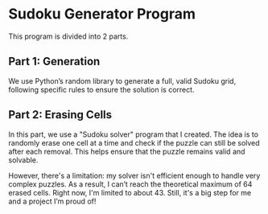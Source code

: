 # Sudoku Generator Program

This program is divided into 2 parts.

## Part 1: Generation

We use Python’s random library to generate a full, valid Sudoku grid, following specific rules to ensure the solution is correct.

## Part 2: Erasing Cells

In this part, we use a "Sudoku solver" program that I created. The idea is to randomly erase one cell at a time and check if the puzzle can still be solved after each removal. This helps ensure that the puzzle remains valid and solvable.

However, there's a limitation: my solver isn't efficient enough to handle very complex puzzles. As a result, I can’t reach the theoretical maximum of 64 erased cells. Right now, I'm limited to about 43. Still, it's a big step for me and a project I’m proud of!
